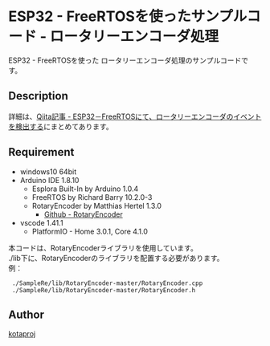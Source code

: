 ESP32 - FreeRTOSを使ったサンプルコード - ロータリーエンコーダ処理
====

 ESP32 - FreeRTOSを使った
 ロータリーエンコーダ処理のサンプルコードです。
 
## Description

 詳細は、[Qiita記事 - ESP32－FreeRTOSにて、ロータリーエンコーダのイベントを検出する](https://qiita.com/kotaproj/items/429c79c810e96158c583)にまとめてあります。

## Requirement

* windows10 64bit
* Arduino IDE 1.8.10
  * Esplora Built-In by Arduino 1.0.4
  * FreeRTOS by Richard Barry 10.2.0-3
  * RotaryEncoder by Matthias Hertel 1.3.0
    * [Github - RotaryEncoder](https://github.com/mathertel/RotaryEncoder)
* vscode 1.41.1
  * PlatformIO - Home 3.0.1, Core 4.1.0

本コードは、RotaryEncoderライブラリを使用しています。<br>
./lib下に、RotaryEncoderのライブラリを配置する必要があります。<br>
例：
```
 ./SampleRe/lib/RotaryEncoder-master/RotaryEncoder.cpp
 ./SampleRe/lib/RotaryEncoder-master/RotaryEncoder.h
```

## Author

[kotaproj](https://github.com/kotaproj)

